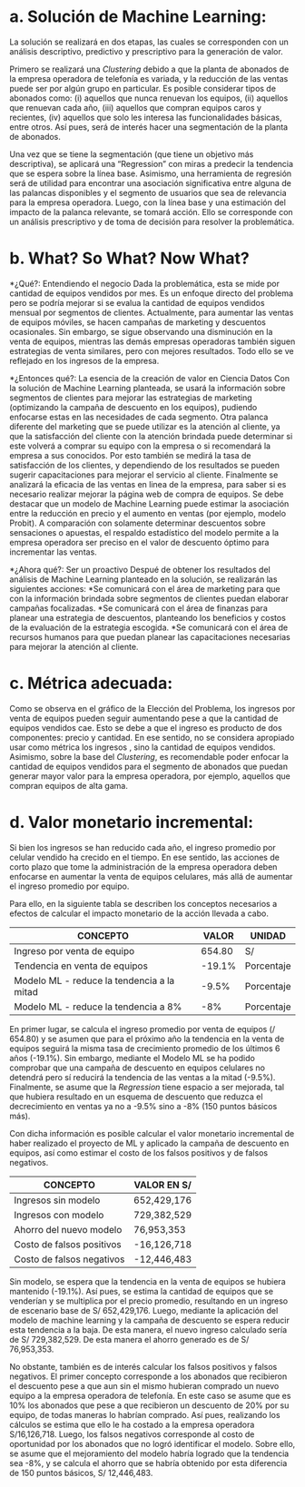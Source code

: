 # a. Solución de Machine Learning:

La solución se realizará en dos etapas, las cuales se corresponden con un análisis descriptivo, predictivo y prescriptivo para la generación de valor.

Primero se realizará una *Clustering* debido a que la planta de abonados de la empresa operadora de telefonía es variada, y la reducción de las ventas puede ser por algún grupo en particular. Es posible considerar tipos de abonados como: (i) aquellos que nunca renuevan los equipos, (ii) aquellos que renuevan cada año, (iii) aquellos que compran equipos caros y recientes, (iv) aquellos que solo les interesa las funcionalidades básicas, entre otros. Así pues, será de interés hacer una segmentación de la planta de abonados.

Una vez que se tiene la segmentación (que tiene un objetivo más descriptiva), se aplicará una “Regression” con miras a predecir la tendencia que se espera sobre la línea base. Asimismo, una herramienta de regresión será de utilidad para encontrar una asociación significativa entre alguna de las palancas disponibles y el segmento de usuarios que sea de relevancia para la empresa operadora. Luego, con la línea base y una estimación del impacto de la palanca relevante, se tomará acción. Ello se corresponde con un análisis prescriptivo y de toma de decisión para resolver la problemática.

# b. What? So What? Now What?

  *¿Qué?: Entendiendo el negocio
    Dada la problemática, esta se mide por cantidad de equipos vendidos por mes. Es un enfoque directo del problema pero se podría mejorar si se evalua la cantidad de equipos vendidos mensual por segmentos de clientes. Actualmente, para aumentar las ventas de equipos móviles, se hacen campañas de marketing y descuentos ocasionales. Sin embargo, se sigue observando una disminución en la venta de equipos, mientras las demás empresas operadoras también siguen estrategias de venta similares, pero con mejores resultados. Todo ello se ve reflejado en los  ingresos de la empresa. 

  *¿Entonces qué?: La esencia de la creación de valor en Ciencia Datos
    Con la solución de Machine Learning planteada, se usará la información sobre segmentos de clientes para mejorar las estrategias de marketing (optimizando la campaña de descuento en los equipos), pudiendo enfocarse estas en las necesidades de cada segmento. Otra palanca diferente del marketing que se puede utilizar es la atención al cliente, ya que la satisfacción del cliente con la atención brindada puede determinar si este volverá a comprar su equipo con la empresa o si recomendará la empresa a sus conocidos. Por esto también se medirá la tasa de satisfacción de los clientes, y dependiendo de los resultados se pueden sugerir capacitaciones para mejorar el servicio al cliente. Finalmente se analizará la eficacia de las ventas en linea de la empresa, para saber si es necesario realizar mejorar la página web de compra de equipos. Se debe destacar que un modelo de Machine Learning puede estimar la asociación entre la reducción en precio y el aumento en ventas (por ejemplo, modelo Probit). A comparación con solamente determinar descuentos sobre sensaciones o apuestas, el respaldo estadístico del modelo permite a la empresa operadora ser preciso en el valor de descuento óptimo para incrementar las ventas.

  *¿Ahora qué?: Ser un proactivo
    Despué de obtener los resultados del análisis de Machine Learning planteado en la solución, se realizarán las siguientes acciones:
    *Se comunicará con el área de marketing para que con la información brindada sobre segmentos de clientes puedan elaborar campañas focalizadas.
    *Se comunicará con el área de finanzas para planear una estrategia de descuentos, planteando los beneficios y costos de la evaluación de la estrategia escogida.
    *Se comunicará con el área de recursos humanos para que puedan planear las capacitaciones necesarias para mejorar la atención al cliente.


# c. Métrica adecuada:

Como se observa en el gráfico de la Elección del Problema, los ingresos por venta de equipos pueden seguir aumentando pese a que la cantidad de equipos vendidos cae. Esto se debe a que el ingreso es producto de dos componentes: precio y cantidad. En ese sentido, no se considera apropiado usar como métrica los ingresos , sino la cantidad de equipos vendidos. Asimismo, sobre la base del *Clustering*, es recomendable poder enfocar la cantidad de equipos vendidos para el segmento de abonados que puedan generar mayor valor para la empresa operadora, por ejemplo, aquellos que compran equipos de alta gama.

# d. Valor monetario incremental:

Si bien los ingresos se han reducido cada año, el ingreso promedio por celular vendido ha crecido en el tiempo. En ese sentido, las acciones de corto plazo que tome la administración de la empresa operadora deben enfocarse en aumentar la venta de equipos celulares, más allá de aumentar el ingreso promedio por equipo.

Para ello, en la siguiente tabla se describen los conceptos necesarios a efectos de calcular el impacto monetario de la acción llevada a cabo.

| CONCEPTO | VALOR | UNIDAD |
| --------- | --------- | --------- |
| Ingreso por venta de equipo | 654.80 | S/ |
| Tendencia en venta de equipos | -19.1% | Porcentaje |
| Modelo ML - reduce la tendencia a la mitad | -9.5% | Porcentaje |
| Modelo ML - reduce la tendencia a 8% | -8% | Porcentaje |

En primer lugar, se calcula el ingreso promedio por venta de equipos (/ 654.80) y se asumen que para el próximo año la tendencia en la venta de equipos seguirá la misma tasa de crecimiento promedio de los últimos 6 años (-19.1%). Sin embargo, mediante el Modelo ML se ha podido comprobar que una campaña de descuento en equipos celulares no detendrá pero sí reducirá la tendencia de las ventas a la mitad (-9.5%). Finalmente, se asume que la *Regression* tiene espacio a ser mejorada, tal que hubiera resultado en un esquema de descuento que reduzca el decrecimiento en ventas ya no a -9.5% sino a -8% (150 puntos básicos más).

Con dicha información es posible calcular el valor monetario incremental de haber realizado el proyecto de ML y aplicado la campaña de descuento en equipos, así como estimar el costo de los falsos positivos y de falsos negativos. 

| CONCEPTO | VALOR EN S/ |
| --------- | --------- |
| Ingresos sin modelo | 652,429,176 |
| Ingresos con modelo | 729,382,529 |
| Ahorro del nuevo modelo | 76,953,353 |
| Costo de falsos positivos | -16,126,718 |
| Costo de falsos negativos | -12,446,483 |

Sin modelo, se espera que la tendencia en la venta de equipos se hubiera mantenido (-19.1%). Así pues, se estima la cantidad de equipos que se venderían y se multiplica por el precio promedio, resultando en un ingreso de escenario base de S/ 652,429,176. Luego, mediante la aplicación del modelo de machine learning y la campaña de descuento se espera reducir esta tendencia a la baja. De esta manera, el nuevo ingreso calculado sería de S/ 729,382,529. De esta manera el ahorro generado es de S/ 76,953,353.

No obstante, también es de interés calcular los falsos positivos y falsos negativos. El primer concepto corresponde a los abonados que recibieron el descuento pese a que aun sin el mismo hubieran comprado un nuevo equipo a la empresa operadora de telefonía. En este caso se asume que es 10% los abonados que pese a que recibieron un descuento de 20% por su equipo, de todas maneras lo habrían comprado. Así pues, realizando los cálculos se estima que ello le ha costado a la empresa operadora S/16,126,718. Luego, los falsos negativos corresponde al costo de oportunidad por los abonados que no logró identificar el modelo. Sobre ello, se asume que el mejoramiento del modelo habría logrado que la tendencia sea -8%, y se calcula el ahorro que se habría obtenido por esta diferencia de 150 puntos básicos, S/ 12,446,483.